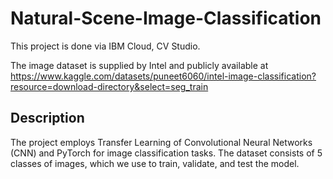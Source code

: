 # Natural-Scene-Image-Classification
This project is done via IBM Cloud, CV Studio. 

The image dataset is supplied by Intel and publicly available at https://www.kaggle.com/datasets/puneet6060/intel-image-classification?resource=download-directory&select=seg_train

## Description
The project employs Transfer Learning of Convolutional Neural Networks (CNN) and PyTorch for image classification tasks. The dataset consists of 5 classes of images, which we use to train, validate, and test the model.
